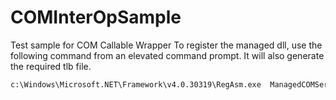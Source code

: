# COMInterOpSample
Test sample for COM Callable Wrapper
To register the managed dll, use the following command from an elevated command prompt.
It will also generate the required tlb file.
```bash
c:\Windows\Microsoft.NET\Framework\v4.0.30319\RegAsm.exe  ManagedCOMService.dll /codebase /tlb
```
